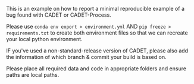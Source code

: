 This is an example on how to report a minimal reproducible example of a bug 
found with CADET or CADET-Process.

Please use `conda env export > environment.yml` AND `pip freeze > requirements.txt` to 
create both environment files so that we can recreate your local python environment. 

IF you've used a non-standard-release version of CADET, please also add the information of which branch & commit your build is based on.

Please place all required data and code in appropriate folders and ensure paths are local paths.
